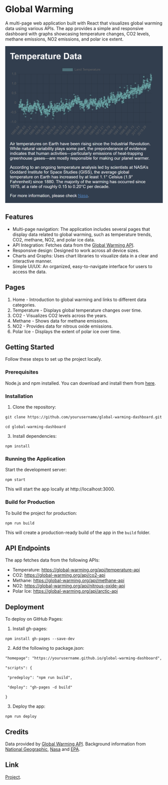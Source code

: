 # Global Warming

A multi-page web application built with React that visualizes global warming data using various APIs. The app provides a simple and responsive dashboard with graphs showcasing temperature changes, CO2 levels, methane emissions, NO2 emissions, and polar ice extent.

![screenshot](image.png)

## Features

- Multi-page navigation: The application includes several pages that display data related to global warming, such as temperature trends, CO2, methane, NO2, and polar ice data.
- API Integration: Fetches data from the [Global Warming API](https://global-warming.org/).
- Responsive design: Designed to work across all device sizes.
- Charts and Graphs: Uses chart libraries to visualize data in a clear and interactive manner.
- Simple UI/UX: An organized, easy-to-navigate interface for users to access the data.

## Pages

1. Home - Introduction to global warming and links to different data categories.
2. Temperature - Displays global temperature changes over time.
3. CO2 - Visualizes CO2 levels across the years.
4. Methane - Shows data for methane emissions.
5. NO2 - Provides data for nitrous oxide emissions.
6. Polar Ice - Displays the extent of polar ice over time.

## Getting Started

Follow these steps to set up the project locally.

### Prerequisites

Node.js and npm installed. You can download and install them from [here](https://nodejs.org/en/download/package-manager).

### Installation

1. Clone the repository:
   
```git clone https://github.com/yourusername/global-warming-dashboard.git```

```cd global-warming-dashboard```

3. Install dependencies:
   
```npm install```

### Running the Application

Start the development server:

```npm start```

This will start the app locally at http://localhost:3000.

### Build for Production

To build the project for production:

```npm run build```

This will create a production-ready build of the app in the ```build``` folder.

## API Endpoints

The app fetches data from the following APIs:

- Temperature: https://global-warming.org/api/temperature-api
- CO2: https://global-warming.org/api/co2-api
- Methane: https://global-warming.org/api/methane-api
- NO2: https://global-warming.org/api/nitrous-oxide-api
- Polar Ice: https://global-warming.org/api/arctic-api

## Deployment

To deploy on GitHub Pages:

1. Install gh-pages:

```npm install gh-pages --save-dev```

2. Add the following to package.json:

```"homepage": "https://yourusername.github.io/global-warming-dashboard",```

```"scripts": {```

 ``` "predeploy": "npm run build",```
 
 ``` "deploy": "gh-pages -d build"```
 
```}```

3. Deploy the app:

```npm run deploy```

## Credits
Data provided by [Global Warming API](https://global-warming.org/).
Background information from [National Geographic](https://education.nationalgeographic.org/resource/global-warming/), [Nasa](https://earthobservatory.nasa.gov/world-of-change/global-temperatures) and [EPA](https://www.epa.gov/ghgemissions/overview-greenhouse-gases#:~:text=The%20impact%20of%201%20pound,1%20pound%20of%20carbon%20dioxide.&text=Globally%2C%2040%25%20of%20total%20N,emissions%20come%20from%20human%20activities.&text=Nitrous%20oxide%20is%20emitted%20from,and%20other%20activities%2C%20described%20below.).

## Link
[Project](https://beagolia.github.io/global-warming/).
